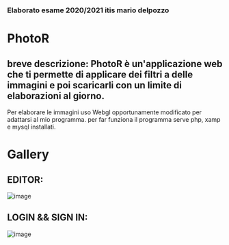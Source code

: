 

### Elaborato esame 2020/2021 itis mario delpozzo
# PhotoR

## breve descrizione: PhotoR è un'applicazione web che ti permette di applicare dei filtri a delle immagini e poi scaricarli con un limite di elaborazioni al giorno.
Per elaborare le immagini uso  Webgl opportunamente modificato per adattarsi al mio programma. per far funziona il programma serve php, xamp e mysql installati.

# Gallery

## EDITOR:
![image](https://user-images.githubusercontent.com/32204647/226210133-c1bdacfa-ee51-4def-9b0e-69a94d986c6f.png)
## LOGIN && SIGN IN:
![image](https://user-images.githubusercontent.com/32204647/226210486-ffbb5ed5-e96a-4571-968a-0118eb7f6def.png)

